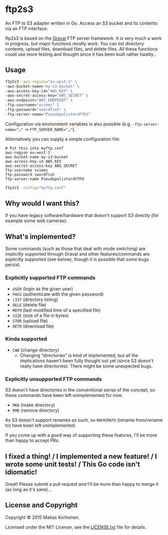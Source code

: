 # ftp2s3

An FTP to S3 adapter written in Go. Access an S3 bucket and its contents via an FTP interface.

ftp2s3 is based on the [Graval][] FTP server framework. It is very much a work in progress, but major functions mostly work. You can list directory contents, upload files, download files, and delete files. All these functions could use more testing and thought since it has been built rather hastily…

[graval]: https://github.com/koofr/graval

## Usage

```sh
ftp2s3 -aws-region="eu-west-1" \
-aws-bucket-name="my-s3-bucket" \
-aws-access-key-id="AWS_KEY" \
-aws-secret-access-key="AWS_SECRET" \
-aws-endpoint="AWS_ENDPOINT" \
-ftp-username="svimes" \
-ftp-password="swordfish" \
-ftp-server-name="PseudopolisYardFTPd"
```

Configuration via environment variables is also possible (e.g. `-ftp-server-name="…"` → `FTP_SERVER_NAME="…"`).

Alternatively you can supply a simple configuration file:

```
# Put this into myftp.conf
aws-region eu-west-1
aws-bucket-name my-s3-bucket
aws-access-key-id AWS_KEY
aws-secret-access-key AWS_SECRET
ftp-username svimes
ftp-password swordfish
ftp-server-name PseudopolisYardFTPd
```

```sh
ftp2s3 -config="myftp.conf"
```

## Why would I want this?

If you have legacy software/hardware that doesn't support S3 directly (for example some web cameras).

## What's implemented?

Some commands (such as those that deal with mode switching) are implicitly supported through Graval and other features/commands are explicitly supported (see below), though it is possible that some bugs persist.

### Explicitly supported FTP commands

* `USER` (login as the given user)
* `PASS` (authenticate with the given password)
* `LIST` (directory listing)
* `DELE` (delete file)
* `MDTM` (last-modified time of a specified file)
* `SIZE` (size of a file in bytes)
* `STOR` (upload file)
* `RETR` (download file)

### Kinda supported

* `CWD` (change directory)
    * Changing “directories” is kind of implemented, but all the implications haven't been fully thought out yet (since S3 doesn't really have directories). There might be some unexpected bugs.

### Explicitly unsupported FTP commands

S3 doesn't have directories in the conventional sense of the concept, so these commands have been left unimplemented for now.

* `MKD` (make directory)
* `RMD` (remove directory)

As S3 doesn't support renames as such, so `RNFR`/`RNTO` (rename from/rename to) have been left unimplemented.

If you come up with a good way of supporting these features, I'll be more than happy to accept PRs.

## I fixed a thing! / I implemented a new feature! / I wrote some unit tests! / This Go code isn't idiomatic!

Great! Please submit a pull request and I'll be more than happy to merge it (as long as it's sane)…

## License and Copyright

Copyright © 2015 Matias Korhonen.

Licensed under the MIT License, see the [LICENSE.txt](LICENSE.txt) file for details.
